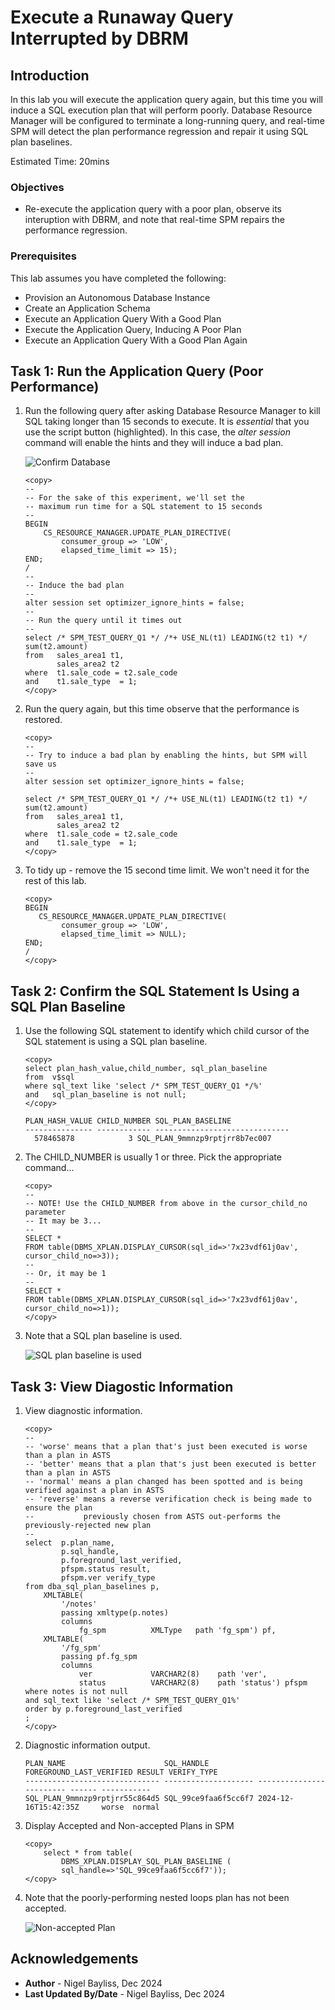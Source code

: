 # Execute a Runaway Query Interrupted by DBRM

## Introduction

In this lab you will execute the application query again, but this time you will induce a SQL execution plan that will perform poorly. Database Resource Manager will be configured to terminate a long-running query, and real-time SPM will detect the plan performance regression and repair it using SQL plan baselines.

Estimated Time: 20mins

### Objectives
- Re-execute the application query with a poor plan, observe its interuption with DBRM, and note that real-time SPM repairs the performance regression.

### Prerequisites
This lab assumes you have completed the following:

- Provision an Autonomous Database Instance
- Create an Application Schema
- Execute an Application Query With a Good Plan
- Execute the Application Query, Inducing A Poor Plan
- Execute an Application Query With a Good Plan Again

## Task 1: Run the Application Query (Poor Performance)

1. Run the following query after asking Database Resource Manager to kill SQL taking longer than 15 seconds to execute. It  is *essential* that you use the script button (highlighted). In this case, the *alter session* command will enable the hints and they will induce a bad plan. 

    ![Confirm Database](./images/run-script-button2.png)

    ```
	<copy>
    --
    -- For the sake of this experiment, we'll set the 
    -- maximum run time for a SQL statement to 15 seconds
    --
    BEGIN
        CS_RESOURCE_MANAGER.UPDATE_PLAN_DIRECTIVE(
            consumer_group => 'LOW', 
            elapsed_time_limit => 15);
    END;
    /
    -- 
    -- Induce the bad plan
    --
    alter session set optimizer_ignore_hints = false;
    --
    -- Run the query until it times out
    --
    select /* SPM_TEST_QUERY_Q1 */ /*+ USE_NL(t1) LEADING(t2 t1) */ sum(t2.amount)
    from   sales_area1 t1, 
           sales_area2 t2
    where  t1.sale_code = t2.sale_code
    and    t1.sale_type  = 1;
	</copy>
	```

2. Run the query again, but this time observe that the performance is restored.

    ```
	<copy>
    --
    -- Try to induce a bad plan by enabling the hints, but SPM will save us
    --
    alter session set optimizer_ignore_hints = false;

    select /* SPM_TEST_QUERY_Q1 */ /*+ USE_NL(t1) LEADING(t2 t1) */ sum(t2.amount)
    from   sales_area1 t1, 
           sales_area2 t2
    where  t1.sale_code = t2.sale_code
    and    t1.sale_type  = 1;
	</copy>
	```

3. To tidy up - remove the 15 second time limit. We won't need it for the rest of this lab.

    ```
	<copy>
    BEGIN
       CS_RESOURCE_MANAGER.UPDATE_PLAN_DIRECTIVE(
            consumer_group => 'LOW', 
            elapsed_time_limit => NULL);
    END;
    /
	</copy>
	```

## Task 2: Confirm the SQL Statement Is Using a SQL Plan Baseline

1. Use the following SQL statement to identify which child cursor of the SQL statement is using a SQL plan baseline.

    ```
	<copy>
    select plan_hash_value,child_number, sql_plan_baseline
    from  v$sql 
    where sql_text like 'select /* SPM_TEST_QUERY_Q1 */%'
    and   sql_plan_baseline is not null;
    </copy>
	```

    ```
    PLAN_HASH_VALUE CHILD_NUMBER SQL_PLAN_BASELINE              
    --------------- ------------ ------------------------------ 
      578465878            3 SQL_PLAN_9mmnzp9rptjrr8b7ec007 
    ```

2. The CHILD_NUMBER is usually 1 or three. Pick the appropriate command...
    ```
	<copy>
    --
    -- NOTE! Use the CHILD_NUMBER from above in the cursor_child_no parameter
    -- It may be 3...
    --
    SELECT *
    FROM table(DBMS_XPLAN.DISPLAY_CURSOR(sql_id=>'7x23vdf61j0av', cursor_child_no=>3));    
    --
    -- Or, it may be 1
    --
    SELECT *
    FROM table(DBMS_XPLAN.DISPLAY_CURSOR(sql_id=>'7x23vdf61j0av', cursor_child_no=>1));    
    </copy>
	```    

3. Note that a SQL plan baseline is used.

    ![SQL plan baseline is used](./images/baseline-used-runaway.png)

## Task 3: View Diagostic Information

1. View diagnostic information.

    ```
    <copy>
    --
    -- 'worse' means that a plan that's just been executed is worse than a plan in ASTS
    -- 'better' means that a plan that's just been executed is better than a plan in ASTS
    -- 'normal' means a plan changed has been spotted and is being verified against a plan in ASTS
    -- 'reverse' means a reverse verification check is being made to ensure the plan
    --           previously chosen from ASTS out-performs the previously-rejected new plan
    --
    select  p.plan_name, 
            p.sql_handle, 
            p.foreground_last_verified, 
            pfspm.status result, 
            pfspm.ver verify_type
    from dba_sql_plan_baselines p,
        XMLTABLE(
            '/notes'
            passing xmltype(p.notes)
            columns
                fg_spm          XMLType   path 'fg_spm') pf,
        XMLTABLE(
            '/fg_spm'
            passing pf.fg_spm
            columns
                ver             VARCHAR2(8)    path 'ver',
                status          VARCHAR2(8)    path 'status') pfspm
    where notes is not null
    and sql_text like 'select /* SPM_TEST_QUERY_Q1%'
    order by p.foreground_last_verified
    ;
	</copy>
    ```

2. Diagnostic information output.

    ```
    PLAN_NAME                      SQL_HANDLE           FOREGROUND_LAST_VERIFIED RESULT VERIFY_TYPE 
    ------------------------------ -------------------- ------------------------ ------ ----------- 
    SQL_PLAN_9mmnzp9rptjrr55c864d5 SQL_99ce9faa6f5cc6f7 2024-12-16T15:42:35Z     worse  normal     

    ```

3. Display Accepted and Non-accepted Plans in SPM

    ```
    <copy>
        select * from table(
            DBMS_XPLAN.DISPLAY_SQL_PLAN_BASELINE (
            sql_handle=>'SQL_99ce9faa6f5cc6f7'));
	</copy>
    ```

4. Note that the poorly-performing nested loops plan has not been accepted.

    ![Non-accepted Plan](./images/non-accepted.png)
    
## Acknowledgements
* **Author** - Nigel Bayliss, Dec 2024
* **Last Updated By/Date** - Nigel Bayliss, Dec 2024